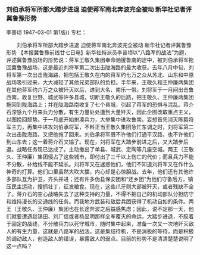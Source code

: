 ### 刘伯承将军所部大踏步进退  迫使蒋军南北奔波完全被动  新华社记者评冀鲁豫形势
李普顷
1947-03-01
第1版()
专栏：

　　刘伯承将军所部大踏步进退
    迫使蒋军南北奔波完全被动
    新华社记者评冀鲁豫形势
    【本报冀鲁豫前线廿七日电】新华社特派员李普顷以“八路军的战法”为题，评述冀鲁豫战场的形势说：蒋军王敬久集团奉命驰援鲁南的途中，被刘伯承将军拖回冀鲁豫战场，这是最近刘将军第二次出击陇海路的最大收获。去年八月中旬，刘将军第一次出击陇海路，把包括王敬久在内的蒋军约七万之众从苏北、山东和中原战场吸引过来，大大减轻了其他兄弟部队的负担。半年来，王敬久和王仲廉两集团在其他蒋军约六万之众被歼灭以后，进到大名、南乐一带。刘将军于一月间出击鲁西南，收复巨野、城武等许多县城，切断王敬久的后路，把王敬久、王仲廉两集团拖回到陇海路上；并在陇海路南收复了七个县城，引起了蒋军的恐惧与混乱。蒋介石深感九个月来兵力分散，有生力量处处遭到大量歼灭，因此企图改取重点主义，以图挽回颓势。于一月底开始拚凑兵力，大举集中进攻鲁南。妄想首先消灭陈毅将军主力，再集中进攻刘伯承将军，不料正当王敬久集团急忙东调之时，刘将军第二次出击陇海路，又把他拖了回来。刘伯承将军既不许他们打通平汉路，也不许他们到山东去；这一着蒋介石又输了。现在，刘将军在大踏步前进之后，又大踏步后退。战略任务现已达成了。主动撤出了单县、城武、定陶等几座空城。两王（王敬久、王仲廉）集团侵占了这些城市，即付出了三千以上伤亡的代价；而且兵力不能不分散，补给线不能不延长。刘将军又在迷惑他们，他们不知道刘将军又在作什么神奇的打算。他们口里虽然大吹大擂，内心却是心惊胆战。去年，他们还有其他许多部队互为护卫，齐头并进；还有许多伪县保安团和“还乡团”为他们守备后方，镇压民主运动，搜抓壮丁，征发粮食。现在，这些爪牙则大部被歼灭，或者残缺不全了。蒋介石的空心战略失去了这种支持的力量，不得不把自己的机动部队分担防守和维持漫长的交通线的任务。而我地方武装和敌后兵团获得了机动自如的条件。两王（王敬久、王仲廉）集团也在长途奔波之后益感焦虑；因此，说不定那一天，他们就要遭遇赵锡田、刘广信或者杨显明那样全军覆灭的命运。大踏步进退，不胶着于固定的战线，不分散兵力以死守城市，随时集中起来，准备一次又一次地歼灭敌人的有生力量，这就是八路军的战法。这是集结待机，不是消极的等待，而是积极的调动敌人，创造敌人的错误，暴露敌人的弱点。目前的形势不是清清楚楚说明了这一点吗？
